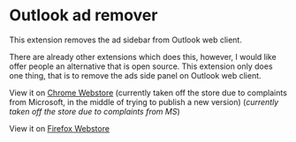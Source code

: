# Outlook ad remover

This extension removes the ad sidebar from Outlook web client.

There are already other extensions which does this, however, I would like offer people an alternative that is open source. This extension only does one thing, that is to remove the ads side panel on Outlook web client.

View it on [Chrome Webstore](https://chrome.google.com/webstore/detail/outlook-email-ad-remover/kkjehflbllibgnhbikhgfbohmaifgpii?hl=en-GB&authuser=0) (currently taken off the store due to complaints from Microsoft, in the middle of trying to publish a new version)
(*currently taken off the store due to complaints from MS*)

View it on [Firefox Webstore](https://addons.mozilla.org/en-GB/firefox/addon/email-ad-remover)
